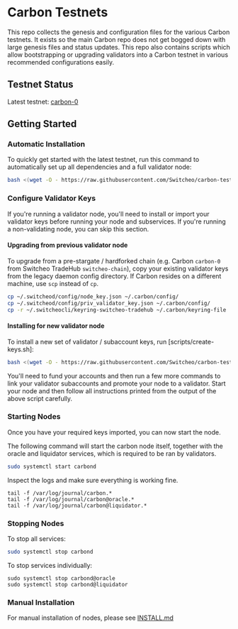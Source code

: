 # Carbon Testnets

This repo collects the genesis and configuration files for the various Carbon testnets. It exists so the main Carbon repo does not get bogged down with large genesis files and status updates. This repo also contains scripts which allow bootstrapping or upgrading validators into a Carbon testnet in various recommended configurations easily.

## Testnet Status

Latest testnet: [carbon-0](/carbon-0/README.md)

## Getting Started

### Automatic Installation

To quickly get started with the latest testnet, run this command to automatically set up all dependencies and a full validator node:

```bash
bash <(wget -O - https://raw.githubusercontent.com/Switcheo/carbon-testnets/master/scripts/setup.sh) <chain_id> <your_moniker>
```

### Configure Validator Keys

If you're running a validator node, you'll need to install or import your validator keys before running your node and subservices. If you're running a non-validating node, you can skip this section.

#### Upgrading from previous validator node

To upgrade from a pre-stargate / hardforked chain (e.g. Carbon `carbon-0` from Switcheo TradeHub `switcheo-chain`), copy your existing validator keys from the legacy daemon config directory. If Carbon resides on a different machine, use `scp` instead of `cp`.

```bash
cp ~/.switcheod/config/node_key.json ~/.carbon/config/
cp ~/.switcheod/config/priv_validator_key.json ~/.carbon/config/
cp -r ~/.switcheocli/keyring-switcheo-tradehub ~/.carbon/keyring-file
```

#### Installing for new validator node

To install a new set of validator / subaccount keys, run [scripts/create-keys.sh]:

```bash
bash <(wget -O - https://raw.githubusercontent.com/Switcheo/carbon-testnets/master/scripts/create-keys.sh)
```

You'll need to fund your accounts and then run a few more commands to link your validator subaccounts and promote your node to a validator. Start your node and then follow all instructions printed from the output of the above script carefully.

### Starting Nodes

Once you have your required keys imported, you can now start the node.

The following command will start the carbon node itself, together with the oracle and liquidator services, which is required to be ran by validators.

```bash
sudo systemctl start carbond
```

Inspect the logs and make sure everything is working fine.

```shell
tail -f /var/log/journal/carbon.*
tail -f /var/log/journal/carbon@oracle.*
tail -f /var/log/journal/carbon@liquidator.*
```

### Stopping Nodes

To stop all services:

```bash
sudo systemctl stop carbond
```

To stop services individually:

```shell
sudo systemctl stop carbond@oracle
sudo systemctl stop carbond@liquidator
```

### Manual Installation

For manual installation of nodes, please see [INSTALL.md](/INSTALL.md)
